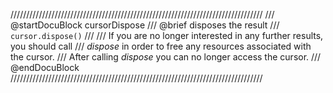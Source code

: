////////////////////////////////////////////////////////////////////////////////
/// @startDocuBlock cursorDispose
/// @brief disposes the result
/// `cursor.dispose()`
///
/// If you are no longer interested in any further results, you should call
/// *dispose* in order to free any resources associated with the cursor.
/// After calling *dispose* you can no longer access the cursor.
/// @endDocuBlock
////////////////////////////////////////////////////////////////////////////////